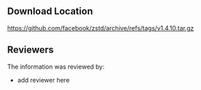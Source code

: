 ## Download Location

https://github.com/facebook/zstd/archive/refs/tags/v1.4.10.tar.gz

## Reviewers

The information was reviewed by:

* add reviewer here
